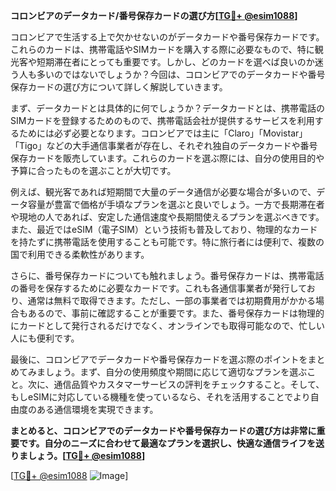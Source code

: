 **コロンビアのデータカード/番号保存カードの選び方[[TG💪+ @esim1088](https://t.me/s/esim1088)]**

コロンビアで生活する上で欠かせないのがデータカードや番号保存カードです。これらのカードは、携帯電話やSIMカードを購入する際に必要なもので、特に観光客や短期滞在者にとっても重要です。しかし、どのカードを選べば良いのか迷う人も多いのではないでしょうか？今回は、コロンビアでのデータカードや番号保存カードの選び方について詳しく解説していきます。

まず、データカードとは具体的に何でしょうか？データカードとは、携帯電話のSIMカードを登録するためのもので、携帯電話会社が提供するサービスを利用するためには必ず必要となります。コロンビアでは主に「Claro」「Movistar」「Tigo」などの大手通信事業者が存在し、それぞれ独自のデータカードや番号保存カードを販売しています。これらのカードを選ぶ際には、自分の使用目的や予算に合ったものを選ぶことが大切です。

例えば、観光客であれば短期間で大量のデータ通信が必要な場合が多いので、データ容量が豊富で価格が手頃なプランを選ぶと良いでしょう。一方で長期滞在者や現地の人であれば、安定した通信速度や長期間使えるプランを選ぶべきです。また、最近ではeSIM（電子SIM）という技術も普及しており、物理的なカードを持たずに携帯電話を使用することも可能です。特に旅行者には便利で、複数の国で利用できる柔軟性があります。

さらに、番号保存カードについても触れましょう。番号保存カードは、携帯電話の番号を保存するために必要なカードです。これも各通信事業者が発行しており、通常は無料で取得できます。ただし、一部の事業者では初期費用がかかる場合もあるので、事前に確認することが重要です。また、番号保存カードは物理的にカードとして発行されるだけでなく、オンラインでも取得可能なので、忙しい人にも便利です。

最後に、コロンビアでデータカードや番号保存カードを選ぶ際のポイントをまとめてみましょう。まず、自分の使用頻度や期間に応じて適切なプランを選ぶこと。次に、通信品質やカスタマーサービスの評判をチェックすること。そして、もしeSIMに対応している機種を使っているなら、それを活用することでより自由度のある通信環境を実現できます。

**まとめると、コロンビアでのデータカードや番号保存カードの選び方は非常に重要です。自分のニーズに合わせて最適なプランを選択し、快適な通信ライフを送りましょう。[[TG💪+ @esim1088](https://t.me/s/esim1088)]**

[[TG💪+ @esim1088](https://t.me/s/esim1088) ![Image](https://i.postimg.cc/Y0z9fWf4/image.png)]